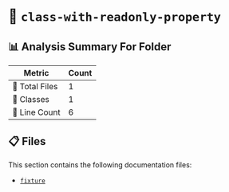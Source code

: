 # 📁 `class-with-readonly-property`

## 📊 Analysis Summary For Folder

| Metric | Count |
|--------|-------|
| 📁 Total Files | 1 |
| 🧱 Classes | 1 |
| 🔢 Line Count | 6 |


## 📋 Files

This section contains the following documentation files:

- [`fixture`](./fixture.md)